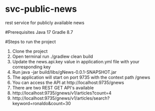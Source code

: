 # svc-public-news
rest service for publicly available news 

#Prerequisites
Java 17
Gradle 8.7

#Steps to run the project
1. Clone the project
2. Open terminal run ./gradlew clean build
3. Update the news.api.key value in application.yml file with your corresponding key
4. Run java -jar build/libs/gNews-0.0.1-SNAPSHOT.jar
5. The application will start on port 9735 with the context path /gnews
6. You can access the API at http://localhost:9735/gnews
7. There are two REST GET API's available
8. http://localhost:9735/gnews/v1/articles?count=4
9. http://localhost:9735/gnews/v1/articles/search?keyword=ronaldo&count=30

